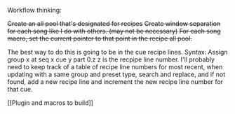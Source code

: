 Workflow thinking:

~~Create an all pool that's designated for recipes~~
~~Create window separation for each song like I do with others. (may not be necessary)~~
~~For each song macro, set the current pointer to that point in the recipe all pool.~~


The best way to do this is going to be in the cue recipe lines. 
Syntax:
Assign group x at seq x cue y part 0.z
z is the recpipe line number. 
I'll probably need to keep track of a table of recipe line numbers for most recent, when updating with a same group and preset type, search and replace, and if not found, add a new recipe line and increment the new recipe line number for that cue. 



[[Plugin and macros to build]]



